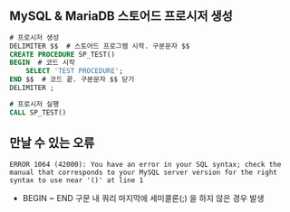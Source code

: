 ## MySQL & MariaDB 스토어드 프로시저 생성
```sql
# 프로시저 생성
DELIMITER $$  # 스토어드 프로그램 시작. 구분문자 $$
CREATE PROCEDURE SP_TEST()
BEGIN  # 코드 시작
    SELECT 'TEST PROCEDURE';
END $$  # 코드 끝. 구분문자 $$ 닫기
DELIMITER ;

# 프로시저 실행
CALL SP_TEST()
```
## 만날 수 있는 오류
```
ERROR 1064 (42000): You have an error in your SQL syntax; check the manual that corresponds to your MySQL server version for the right syntax to use near '()' at line 1
```
- BEGIN ~ END 구문 내 쿼리 마지막에 세미콜론(;) 을 하지 않은 경우 발생